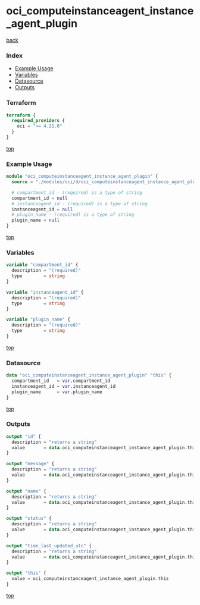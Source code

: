# oci_computeinstanceagent_instance_agent_plugin

[back](../oci.md)

### Index

- [Example Usage](#example-usage)
- [Variables](#variables)
- [Datasource](#datasource)
- [Outputs](#outputs)

### Terraform

```terraform
terraform {
  required_providers {
    oci = ">= 4.21.0"
  }
}
```

[top](#index)

### Example Usage

```terraform
module "oci_computeinstanceagent_instance_agent_plugin" {
  source = "./modules/oci/d/oci_computeinstanceagent_instance_agent_plugin"

  # compartment_id - (required) is a type of string
  compartment_id = null
  # instanceagent_id - (required) is a type of string
  instanceagent_id = null
  # plugin_name - (required) is a type of string
  plugin_name = null
}
```

[top](#index)

### Variables

```terraform
variable "compartment_id" {
  description = "(required)"
  type        = string
}

variable "instanceagent_id" {
  description = "(required)"
  type        = string
}

variable "plugin_name" {
  description = "(required)"
  type        = string
}
```

[top](#index)

### Datasource

```terraform
data "oci_computeinstanceagent_instance_agent_plugin" "this" {
  compartment_id   = var.compartment_id
  instanceagent_id = var.instanceagent_id
  plugin_name      = var.plugin_name
}
```

[top](#index)

### Outputs

```terraform
output "id" {
  description = "returns a string"
  value       = data.oci_computeinstanceagent_instance_agent_plugin.this.id
}

output "message" {
  description = "returns a string"
  value       = data.oci_computeinstanceagent_instance_agent_plugin.this.message
}

output "name" {
  description = "returns a string"
  value       = data.oci_computeinstanceagent_instance_agent_plugin.this.name
}

output "status" {
  description = "returns a string"
  value       = data.oci_computeinstanceagent_instance_agent_plugin.this.status
}

output "time_last_updated_utc" {
  description = "returns a string"
  value       = data.oci_computeinstanceagent_instance_agent_plugin.this.time_last_updated_utc
}

output "this" {
  value = oci_computeinstanceagent_instance_agent_plugin.this
}
```

[top](#index)